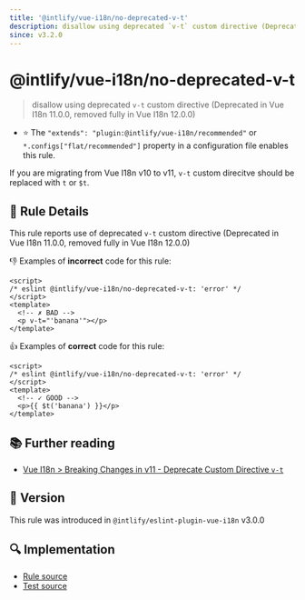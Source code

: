 ```yaml
---
title: '@intlify/vue-i18n/no-deprecated-v-t'
description: disallow using deprecated `v-t` custom directive (Deprecated in Vue I18n 11.0.0, removed fully in Vue I18n 12.0.0)
since: v3.2.0
---
```


# @intlify/vue-i18n/no-deprecated-v-t

> disallow using deprecated `v-t` custom directive (Deprecated in Vue I18n 11.0.0, removed fully in Vue I18n 12.0.0)

- :star: The `"extends": "plugin:@intlify/vue-i18n/recommended"` or `*.configs["flat/recommended"]` property in a configuration file enables this rule.

If you are migrating from Vue I18n v10 to v11, `v-t` custom direcitve should be replaced with `t` or `$t`.

## :book: Rule Details

This rule reports use of deprecated `v-t` custom directive (Deprecated in Vue I18n 11.0.0, removed fully in Vue I18n 12.0.0)

:-1: Examples of **incorrect** code for this rule:

<eslint-code-block>

<!-- eslint-skip -->

```vue
<script>
/* eslint @intlify/vue-i18n/no-deprecated-v-t: 'error' */
</script>
<template>
  <!-- ✗ BAD -->
  <p v-t="'banana'"></p>
</template>
```

</eslint-code-block>

:+1: Examples of **correct** code for this rule:

<eslint-code-block>

<!-- eslint-skip -->

```vue
<script>
/* eslint @intlify/vue-i18n/no-deprecated-v-t: 'error' */
</script>
<template>
  <!-- ✓ GOOD -->
  <p>{{ $t('banana') }}</p>
</template>
```

</eslint-code-block>

## :books: Further reading

- [Vue I18n > Breaking Changes in v11 - Deprecate Custom Directive `v-t`](https://vue-i18n.intlify.dev/guide/migration/breaking11.html#deprecate-custom-directive-v-t)

## :rocket: Version

This rule was introduced in `@intlify/eslint-plugin-vue-i18n` v3.0.0

## :mag: Implementation

- [Rule source](https://github.com/intlify/eslint-plugin-vue-i18n/blob/master/lib/rules/no-deprecated-v-t.ts)
- [Test source](https://github.com/intlify/eslint-plugin-vue-i18n/tree/master/tests/lib/rules/no-deprecated-v-t.ts)
